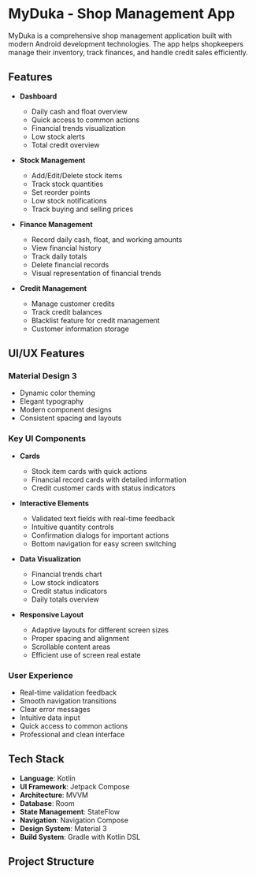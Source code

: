 # MyDuka - Shop Management App

MyDuka is a comprehensive shop management application built with modern Android development technologies. The app helps shopkeepers manage their inventory, track finances, and handle credit sales efficiently.

## Features

- **Dashboard**
  - Daily cash and float overview
  - Quick access to common actions
  - Financial trends visualization
  - Low stock alerts
  - Total credit overview

- **Stock Management**
  - Add/Edit/Delete stock items
  - Track stock quantities
  - Set reorder points
  - Low stock notifications
  - Track buying and selling prices

- **Finance Management**
  - Record daily cash, float, and working amounts
  - View financial history
  - Track daily totals
  - Delete financial records
  - Visual representation of financial trends

- **Credit Management**
  - Manage customer credits
  - Track credit balances
  - Blacklist feature for credit management
  - Customer information storage

## UI/UX Features

### Material Design 3
- Dynamic color theming
- Elegant typography
- Modern component designs
- Consistent spacing and layouts

### Key UI Components
- **Cards**
  - Stock item cards with quick actions
  - Financial record cards with detailed information
  - Credit customer cards with status indicators

- **Interactive Elements**
  - Validated text fields with real-time feedback
  - Intuitive quantity controls
  - Confirmation dialogs for important actions
  - Bottom navigation for easy screen switching

- **Data Visualization**
  - Financial trends chart
  - Low stock indicators
  - Credit status indicators
  - Daily totals overview

- **Responsive Layout**
  - Adaptive layouts for different screen sizes
  - Proper spacing and alignment
  - Scrollable content areas
  - Efficient use of screen real estate

### User Experience
- Real-time validation feedback
- Smooth navigation transitions
- Clear error messages
- Intuitive data input
- Quick access to common actions
- Professional and clean interface

## Tech Stack

- **Language**: Kotlin
- **UI Framework**: Jetpack Compose
- **Architecture**: MVVM
- **Database**: Room
- **State Management**: StateFlow
- **Navigation**: Navigation Compose
- **Design System**: Material 3
- **Build System**: Gradle with Kotlin DSL

## Project Structure
